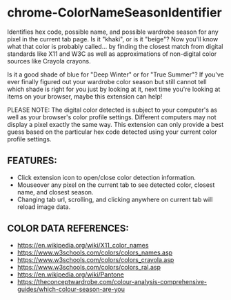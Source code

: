 # chrome-ColorNameSeasonIdentifier

Identifies hex code, possible name, and possible wardrobe season for any pixel in the current tab page.
Is it "khaki", or is it "beige"? Now you'll know what that color is probably called... by finding the closest match from digital standards like X11 and W3C as well as approximations of non-digital color sources like Crayola crayons.

Is it a good shade of blue for "Deep Winter" or for "True Summer"? If you've ever finally figured out your wardrobe color season but still cannot tell which shade is right for you just by looking at it, next time you're looking at items on your browser, maybe this extension can help!

PLEASE NOTE: The digital color detected is subject to your computer's as well as your browser's color profile settings. Different computers may not display a pixel exactly the same way. This extension can only provide a best guess based on the particular hex code detected using your current color profile settings.

## FEATURES:

- Click extension icon to open/close color detection information.
- Mouseover any pixel on the current tab to see detected color, closest name, and closest season.
- Changing tab url, scrolling, and clicking anywhere on current tab will reload image data.

## COLOR DATA REFERENCES:

- https://en.wikipedia.org/wiki/X11_color_names
- https://www.w3schools.com/colors/colors_names.asp
- https://www.w3schools.com/colors/colors_crayola.asp
- https://www.w3schools.com/colors/colors_ral.asp
- https://en.wikipedia.org/wiki/Pantone
- https://theconceptwardrobe.com/colour-analysis-comprehensive-guides/which-colour-season-are-you
